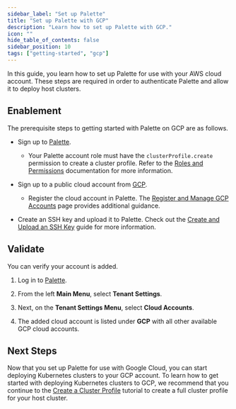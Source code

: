```yaml
---
sidebar_label: "Set up Palette"
title: "Set up Palette with GCP"
description: "Learn how to set up Palette with GCP."
icon: ""
hide_table_of_contents: false
sidebar_position: 10
tags: ["getting-started", "gcp"]
---
```


In this guide, you learn how to set up Palette for use with your AWS cloud account. These steps are required in order to
authenticate Palette and allow it to deploy host clusters.

## Enablement

The prerequisite steps to getting started with Palette on GCP are as follows.

- Sign up to [Palette](https://www.spectrocloud.com/get-started).

  - Your Palette account role must have the `clusterProfile.create` permission to create a cluster profile. Refer to the
    [Roles and Permissions](../../user-management/palette-rbac/project-scope-roles-permissions.md#cluster-profile-admin)
    documentation for more information.

- Sign up to a public cloud account from [GCP](https://cloud.google.com/docs/get-started).

  - Register the cloud account in Palette. The
    [Register and Manage GCP Accounts](../../clusters/public-cloud/gcp/add-gcp-accounts.md) page provides additional
    guidance.

- Create an SSH key and upload it to Palette. Check out the
  [Create and Upload an SSH Key](../../clusters/cluster-management/ssh-keys.md) guide for more information.

## Validate

You can verify your account is added.

1. Log in to [Palette](https://console.spectrocloud.com).

2. From the left **Main Menu**, select **Tenant Settings**.

3. Next, on the **Tenant Settings Menu**, select **Cloud Accounts**.

4. The added cloud account is listed under **GCP** with all other available GCP cloud accounts.

## Next Steps

Now that you set up Palette for use with Google Cloud, you can start deploying Kubernetes clusters to your GCP account.
To learn how to get started with deploying Kubernetes clusters to GCP, we recommend that you continue to the
[Create a Cluster Profile](./create-cluster-profile.md) tutorial to create a full cluster profile for your host cluster.
